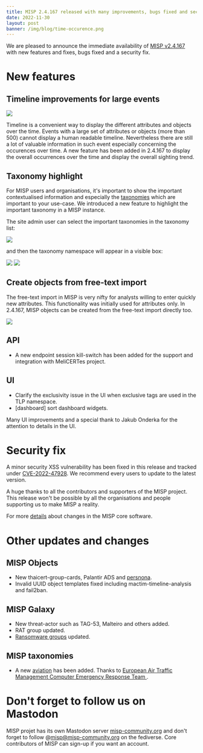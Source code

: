 ```yaml
---
title: MISP 2.4.167 released with many improvements, bugs fixed and security fixes. 
date: 2022-11-30
layout: post
banner: /img/blog/time-occurence.png 
---
```


We are pleased to announce the immediate availability of [MISP v2.4.167](https://github.com/MISP/MISP/releases/tag/v2.4.167) with new features and fixes, bugs fixed and a security fix.

# New features

## Timeline improvements for large events

![](https://www.misp-project.org/img/blog/time-occurence.png)

Timeline is a convenient way to display the different attributes and objects over the time. Events with a large set of attributes or objects (more than 500) cannot display a human readable timeline. 
Nevertheless there are still a lot of valuable information in such event especially concerning the occurences over time. A new feature has been added in 2.4.167 to display the overall occurrences over the time and display the overall sighting trend. 

## Taxonomy highlight

For MISP users and organisations, it's important to show the important contextualised information and especially the [taxonomies](https://www.misp-project.org/taxonomies.html) which are important to your use-case. We introduced a new feature to highlight the important taxonomy in a MISP instance.

The site admin user can select the important taxonomies in the taxonomy list:

![](https://www.misp-project.org/img/blog/highlight.png)

and then the taxonomy namespace will appear in a visible box:

![](https://www.misp-project.org/img/blog/highlight2.png)
![](https://www.misp-project.org/img/blog/highlight3.png)

## Create objects from free-text import

The free-text import in MISP is very nifty for analysts willing to enter quickly new attributes. This functionality was initially used for attributes only. In 2.4.167, MISP objects can be created from the free-text import directly too.

![](https://www.misp-project.org/img/blog/free-text-create.png)

## API

- A new endpoint session kill-switch has been added for the support and integration with MeliCERTes project.

## UI

- Clarify the exclusivity issue in the UI when exclusive tags are used in the TLP namespace.
- [dashboard] sort dashboard widgets.

Many UI improvements and a special thank to Jakub Onderka for the attention to details in the UI.

# Security fix

A minor security XSS vulnerability has been fixed in this release and tracked under [CVE-2022-47928](https://cvepremium.circl.lu/cve/CVE-2022-47928). We recommend every users to update to the latest version.

A huge thanks to all the contributors and supporters of the MISP project. This release won't be possible by all the organisations and people supporting us to make MISP a reality.

For more [details](https://www.misp-project.org/Changelog.txt) about changes in the MISP core software.

# Other updates and changes

## MISP Objects

- New thaicert-group-cards, Palantir ADS and [persnona](https://itk.mitre.org/toolkit-tools/personas/).
- Invalid UUID object templates fixed including mactim-timeline-analysis and fail2ban. 

## MISP Galaxy

- New threat-actor such as TAG-53, Malteiro and others added.
- RAT group updated.
- [Ransomware groups](https://www.misp-project.org/galaxy.html#_ransomware) updated.

## MISP taxonomies

- A new [aviation](https://www.misp-project.org/taxonomies.html#_aviation) has been added. Thanks to [European Air Traffic Management Computer Emergency Response Team ](https://www.eurocontrol.int/service/european-air-traffic-management-computer-emergency-response-team).

# Don't forget to follow us on Mastodon

MISP projet has its own Mastodon server [misp-community.org](https://misp-community.org/) and don't forget to follow @misp@misp-community.org on the fediverse. Core contributors of MISP can sign-up if you want an account.

